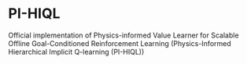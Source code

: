 # PI-HIQL
Official implementation of Physics-informed Value Learner for Scalable Offline Goal-Conditioned Reinforcement Learning (Physics-Informed Hierarchical Implicit Q-learning (PI-HIQL))
